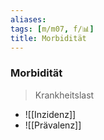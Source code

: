 ```yaml
---
aliases: 
tags: [m/m07, f/📊]
title: Morbidität
---
```

### Morbidität
> Krankheitslast
- ![[Inzidenz]]
- ![[Prävalenz]]